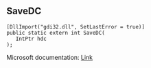 ## SaveDC

```
[DllImport("gdi32.dll", SetLastError = true)]
public static extern int SaveDC(
   IntPtr hdc
);
```

Microsoft documentation: [Link](https://docs.microsoft.com/en-us/windows/win32/api/wingdi/nf-wingdi-savedc)
